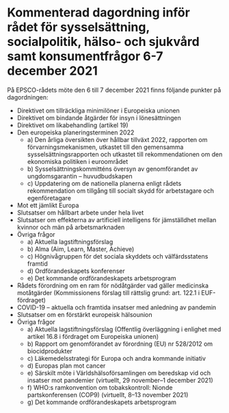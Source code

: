 # Kommenterad dagordning inför rådet för sysselsättning, socialpolitik, hälso- och sjukvård samt konsumentfrågor 6-7 december 2021

På EPSCO-rådets möte den 6 till 7 december 2021 finns följande punkter på dagordningen:

* Direktivet om tillräckliga minimilöner i Europeiska unionen
* Direktivet om bindande åtgärder för insyn i lönesättningen
* Direktivet om likabehandling (artikel 19)
* Den europeiska planeringsterminen 2022
  + a) Den årliga översikten över hållbar tillväxt 2022, rapporten om förvarningsmekanismen, utkastet till den gemensamma sysselsättningsrapporten och utkastet till rekommendationen om den ekonomiska politiken i euroområdet
  + b) Sysselsättningskommitténs översyn av genomförandet av ungdomsgarantin – huvudbudskapen
  + c) Uppdatering om de nationella planerna enligt rådets rekommendation om tillgång till socialt skydd för arbetstagare och egenföretagare
* Mot ett jämlikt Europa
* Slutsatser om hållbart arbete under hela livet
* Slutsatser om effekterna av artificiell intelligens för jämställdhet mellan kvinnor och män på arbetsmarknaden
* Övriga frågor
  + a) Aktuella lagstiftningsförslag
  + b) Alma (Aim, Learn, Master, Achieve)
  + c) Högnivågruppen för det sociala skyddets och välfärdsstatens framtid
  + d) Ordförandeskapets konferenser
  + e) Det kommande ordförandeskapets arbetsprogram
* Rådets förordning om en ram för nödåtgärder vad gäller medicinska motåtgärder (Kommissionens förslag till rättslig grund: art. 122.1 i EUF-fördraget)
* COVID-19 – aktuella och framtida insatser med anledning av pandemin
* Slutsatser om en förstärkt europeisk hälsounion
* Övriga frågor
  + a) Aktuella lagstiftningsförslag (Offentlig överläggning i enlighet med artikel 16.8 i fördraget om Europeiska unionen)
  + b) Rapport om genomförandet av förordning (EU) nr 528/2012 om biocidprodukter
  + c) Läkemedelsstrategi för Europa och andra kommande initiativ
  + d) Europas plan mot cancer
  + e) Särskilt möte i Världshälsoförsamlingen om beredskap vid och insatser mot pandemier (virtuellt, 29 november–1 december 2021)
  + f) WHO:s ramkonvention om tobakskontroll: Nionde partskonferensen (COP9) (virtuellt, 8–13 november 2021)
  + g) Det kommande ordförandeskapets arbetsprogram
